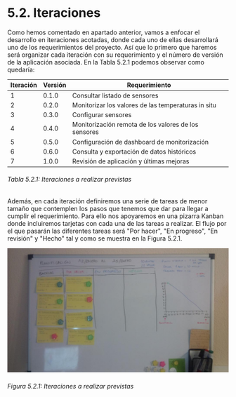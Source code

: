 # 5.2. Iteraciones

Como hemos comentado en apartado anterior, vamos a enfocar el desarrollo en iteraciones acotadas, donde cada uno de ellas desarrollará uno de los requerimientos del proyecto. Así que lo primero que haremos será organizar cada iteración con su requerimiento y el número de versión de la aplicación asociada. En la Tabla 5.2.1 podemos observar como quedaría:

| Iteración | Versión | Requerimiento                                        |   
| --------- | ------- | ---------------------------------------------------- |
| 1         | 0.1.0   | Consultar listado de sensores                        |
| 2         | 0.2.0   | Monitorizar los valores de las temperaturas in situ  | 
| 3         | 0.3.0   | Configurar sensores                                  | 
| 4         | 0.4.0   | Monitorización remota de los valores de los sensores | 
| 5         | 0.5.0   | Configuración de dashboard de monitorización         | 
| 6         | 0.6.0   | Consulta y exportación de datos históricos           |
| 7         | 1.0.0   | Revisión de aplicación y últimas mejoras             |
###### Tabla 5.2.1: Iteraciones a realizar previstas

Además, en cada iteración definiremos una serie de tareas de menor tamaño que contemplen los pasos que tenemos que dar para llegar a cumplir el requerimiento. Para ello nos apoyaremos en una pizarra Kanban donde incluiremos tarjetas con cada una de las tareas a realizar. El flujo por el que pasarán las diferentes tareas será "Por hacer", "En progreso", "En revisión" y "Hecho" tal y como se muestra en la Figura 5.2.1.

![](./imagenes/pizarra_planificacion.jpg)
###### Figura 5.2.1: Iteraciones a realizar previstas